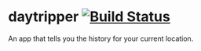 # daytripper [![Build Status](https://travis-ci.org/mbigras/daytripper.svg?branch=master)](https://travis-ci.org/mbigras/daytripper)

An app that tells you the history for your current location.
